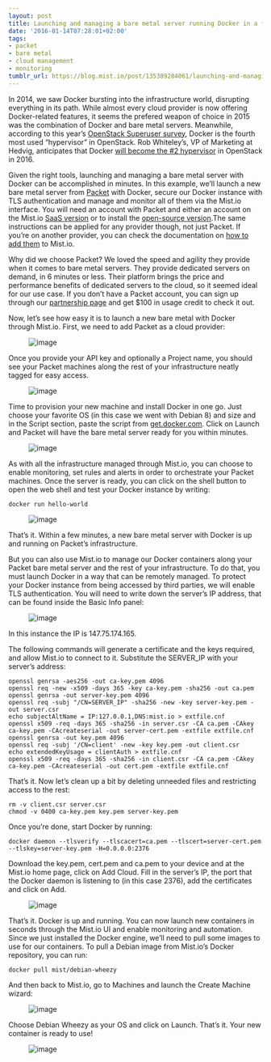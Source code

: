 ```yaml
---
layout: post
title: Launching and managing a bare metal server running Docker in a few minutes
date: '2016-01-14T07:28:01+02:00'
tags:
- packet
- bare metal
- cloud management
- monitoring
tumblr_url: https://blog.mist.io/post/135389284061/launching-and-managing-a-bare-metal-server-running
---
```

In 2014, we saw Docker bursting into the infrastructure world, disrupting everything in its path. While almost every cloud provider is now offering Docker-related features, it seems the prefered weapon of choice in 2015 was the combination of Docker and bare metal servers. Meanwhile, according to this year’s [OpenStack Superuser survey](http://superuser.openstack.org/articles/openstack-users-share-how-their-deployments-stack-up), Docker is the fourth most used “hypervisor” in OpenStack. Rob Whiteley’s, VP of Marketing at Hedvig, anticipates that Docker [will become the #2 hypervisor](http://www.hedviginc.com/blog/four-predictions-for-openstack-in-2016) in OpenStack in 2016.

Given the right tools, launching and managing a bare metal server with Docker can be accomplished in minutes. In this example, we’ll launch a new bare metal server from [Packet](https://www.packet.net) with Docker, secure our Docker instance with TLS authentication and manage and monitor all of them via the Mist.io interface. You will need an account with Packet and either an account on the Mist.io [SaaS version](https://mist.io) or to install the [open-source version](https://github.com/mistio/mist.io).The same instructions can be applied for any provider though, not just Packet. If you’re on another provider, you can check the documentation on [how to add them](http://docs.mist.io/category/75-adding-your-infrastructure) to Mist.io.

Why did we choose Packet? We loved the speed and agility they provide when it comes to bare metal servers. They provide dedicated servers on demand, in 6 minutes or less. Their platform brings the price and performance benefits of dedicated servers to the cloud, so it seemed ideal for our use case. If you don’t have a Packet account, you can sign up through our [partnership page](https://www.packet.net/promo/mistio/) and get $100 in usage credit to check it out.

Now, let’s see how easy it is to launch a new bare metal with Docker through Mist.io. First, we need to add Packet as a cloud provider:

<figure data-orig-width="1219" data-orig-height="793" class="tmblr-full"><img src="/images/tumblr-images/tumblr_inline_nzi1g7spdU1rgqrs8_540.png" alt="image" data-orig-width="1219" data-orig-height="793"></figure>

Once you provide your API key and optionally a Project name, you should see your Packet machines along the rest of your infrastructure neatly tagged for easy access.

<figure data-orig-width="914" data-orig-height="647" class="tmblr-full"><img src="/images/tumblr-images/tumblr_inline_nzi1gwZQFJ1rgqrs8_540.png" alt="image" data-orig-width="914" data-orig-height="647"></figure>

Time to provision your new machine and install Docker in one go. Just choose your favorite OS (in this case we went with Debian 8) and size and in the Script section, paste the script from [get.docker.com](https://get.docker.com/). Click on Launch and Packet will have the bare metal server ready for you within minutes.

<figure data-orig-width="1232" data-orig-height="1011" class="tmblr-full"><img src="/images/tumblr-images/tumblr_inline_nzii29MrHd1rgqrs8_540.png" alt="image" data-orig-width="1232" data-orig-height="1011"></figure>

As with all the infrastructure managed through Mist.io, you can choose to enable monitoring, set rules and alerts in order to orchestrate your Packet machines. Once the server is ready, you can click on the shell button to open the web shell and test your Docker instance by writing:

    docker run hello-world

<figure data-orig-width="964" data-orig-height="695" class="tmblr-full"><img src="/images/tumblr-images/tumblr_inline_nziixqnpvU1rgqrs8_540.png" alt="image" data-orig-width="964" data-orig-height="695"></figure>

That’s it. Within a few minutes, a new bare metal server with Docker is up and running on Packet’s infrastructure.

But you can also use Mist.io to manage our Docker containers along your Packet bare metal server and the rest of your infrastructure. To do that, you must launch Docker in a way that can be remotely managed. To protect your Docker instance from being accessed by third parties, we will enable TLS authentication. You will need to write down the server’s IP address, that can be found inside the Basic Info panel:

<figure data-orig-width="1226" data-orig-height="200" class="tmblr-full"><img src="/images/tumblr-images/tumblr_inline_o0xtsxIL901rgqrs8_540.png" alt="image" data-orig-width="1226" data-orig-height="200"></figure>

In this instance the IP is 147.75.174.165.

The following commands will generate a certificate and the keys required, and allow Mist.io to connect to it. Substitute the SERVER\_IP with your server’s address:

    openssl genrsa -aes256 -out ca-key.pem 4096
    openssl req -new -x509 -days 365 -key ca-key.pem -sha256 -out ca.pem
    openssl genrsa -out server-key.pem 4096
    openssl req -subj "/CN=SERVER_IP" -sha256 -new -key server-key.pem -out server.csr
    echo subjectAltName = IP:127.0.0.1,DNS:mist.io > extfile.cnf
    openssl x509 -req -days 365 -sha256 -in server.csr -CA ca.pem -CAkey ca-key.pem -CAcreateserial -out server-cert.pem -extfile extfile.cnf
    openssl genrsa -out key.pem 4096
    openssl req -subj '/CN=client' -new -key key.pem -out client.csr
    echo extendedKeyUsage = clientAuth > extfile.cnf
    openssl x509 -req -days 365 -sha256 -in client.csr -CA ca.pem -CAkey ca-key.pem -CAcreateserial -out cert.pem -extfile extfile.cnf

That’s it. Now let’s clean up a bit by deleting unneeded files and restricting access to the rest:

    rm -v client.csr server.csr
    chmod -v 0400 ca-key.pem key.pem server-key.pem

Once you’re done, start Docker by running:

    docker daemon --tlsverify --tlscacert=ca.pem --tlscert=server-cert.pem --tlskey=server-key.pem -H=0.0.0.0:2376

Download the key.pem, cert.pem and ca.pem to your device and at the Mist.io home page, click on Add Cloud. Fill in the server’s IP, the port that the Docker daemon is listening to (in this case 2376), add the certificates and click on Add.

<figure data-orig-width="1247" data-orig-height="837" class="tmblr-full"><img src="/images/tumblr-images/tumblr_inline_o0xtus8zk41rgqrs8_540.png" alt="image" data-orig-width="1247" data-orig-height="837"></figure>

That’s it. Docker is up and running. You can now launch new containers in seconds through the Mist.io UI and enable monitoring and automation. Since we just installed the Docker engine, we’ll need to pull some images to use for our containers. To pull a Debian image from Mist.io’s Docker repository, you can run:

    docker pull mist/debian-wheezy

And then back to Mist.io, go to Machines and launch the Create Machine wizard:

<figure data-orig-width="1242" data-orig-height="1032" class="tmblr-full"><img src="/images/tumblr-images/tumblr_inline_o0xtveUsN71rgqrs8_540.png" alt="image" data-orig-width="1242" data-orig-height="1032"></figure>

Choose Debian Wheezy as your OS and click on Launch. That’s it. Your new container is ready to use!

<figure data-orig-width="1237" data-orig-height="368" class="tmblr-full"><img src="/images/tumblr-images/tumblr_inline_o0xtvvUatz1rgqrs8_540.png" alt="image" data-orig-width="1237" data-orig-height="368"></figure>
